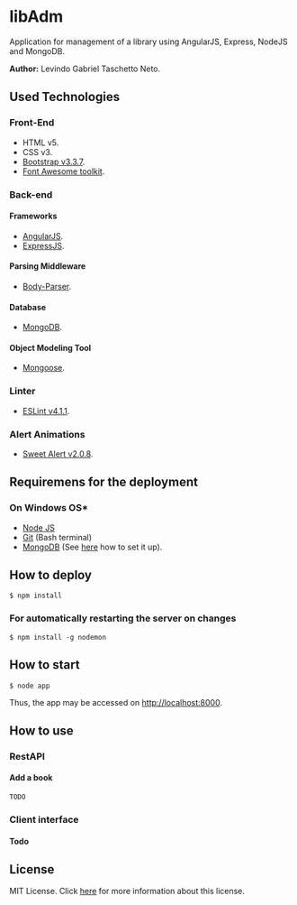 # libAdm
Application for management of a library using AngularJS, Express, NodeJS and MongoDB.

__Author:__ Levindo Gabriel Taschetto Neto.


## Used Technologies

### Front-End

* HTML v5.
* CSS v3.
* [Bootstrap v3.3.7](http://getbootstrap.com/).
* [Font Awesome toolkit](http://fontawesome.io).

### Back-end

#### Frameworks
* [AngularJS](https://angularjs.org).
* [ExpressJS](https://expressjs.com).

#### Parsing Middleware
* [Body-Parser](https://www.npmjs.com/package/body-parser).

#### Database
* [MongoDB](https://www.mongodb.com).

#### Object Modeling Tool
* [Mongoose](http://mongoosejs.com).

### Linter
* [ESLint v4.1.1](https://marketplace.visualstudio.com/items?itemName=dbaeumer.vscode-eslint).

### Alert Animations
* [Sweet Alert v2.0.8](https://sweetalert.js.org).

## Requiremens for the deployment

### On Windows OS*
* [Node JS](https://www.npmjs.com/get-npm)
* [Git](http://gitforwindows.org) (Bash terminal)
* [MongoDB](https://www.mongodb.com) (See [here](docs/mongodbSetUp.md) how to set it up).

## How to deploy

```terminal
$ npm install
```

### For automatically restarting the server on changes

```terminal
$ npm install -g nodemon
```

## How to start

```terminal
$ node app
```

Thus, the app may be accessed on [http://localhost:8000](http://localhost:8000).


## How to use

### RestAPI

#### Add a book

```terminal
TODO
```

### Client interface

#### Todo


## License

MIT License. Click [here](LICENSE.md) for more information about this license.